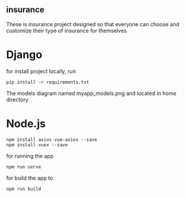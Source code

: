 ## insurance


These is insurance project designed so that everyone can choose and customize their type of insurance for themselves

# Django

for install project locally, run
```
pip install -r requirements.txt
```
The models diagram named myapp_models.png
and located in home directory


# Node.js

```
npm install axios vue-axios --save
npm install vuex --save
```
for running the app
```
npm run serve
```

for build the app to
```
npm run build
```
